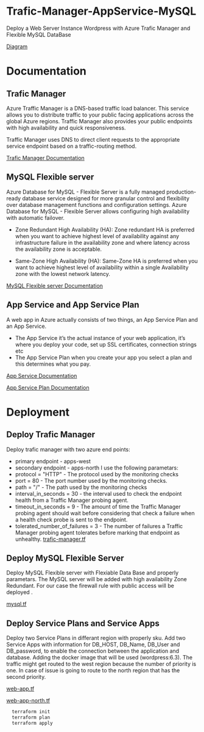
# Trafic-Manager-AppService-MySQL

 Deploy a Web Server Instance Wordpress with Azure Trafic Manager and Flexible MySQL DataBase

 [Diagram](https://github.com/Ventsislav86/Trafic-Manager-AppService-MySQL/blob/c1d7472bdf9cf6eacf8461fe8b7f5bfc947f7205/Diagram-Wordpress-App.png)





# Documentation

## Trafic Manager
Azure Traffic Manager is a DNS-based traffic load balancer. This service allows you to distribute traffic to your public facing applications across the global Azure regions. Traffic Manager also provides your public endpoints with high availability and quick responsiveness.

Traffic Manager uses DNS to direct client requests to the appropriate service endpoint based on a traffic-routing method.

[Trafic Manager Documentation](https://learn.microsoft.com/en-us/azure/traffic-manager/traffic-manager-overview)

## MySQL Flexible server
Azure Database for MySQL - Flexible Server is a fully managed production-ready database service designed for more granular control and flexibility over database management functions and configuration settings. 
Azure Database for MySQL - Flexible Server allows configuring high availability with automatic failover.

- Zone Redundant High Availability (HA):  Zone redundant HA is preferred when you want to achieve highest level of availability against any infrastructure failure in the availability zone and where latency across the availability zone is acceptable.

- Same-Zone High Availability (HA): Same-Zone HA is preferred when you want to achieve highest level of availability within a single Availability zone with the lowest network latency.

[MySQL Flexible server Documentation](https://learn.microsoft.com/en-us/azure/mysql/flexible-server/overview)

## App Service and App Service Plan

A web app in Azure actually consists of two things, an App Service Plan and an App Service.
- The App Service it’s the actual instance of your web application, it’s where you deploy your code, set up SSL certificates, connection strings etc
- The App Service Plan when you create your app you select a plan and this determines what you pay.

[App Service Documentation](https://learn.microsoft.com/en-us/azure/app-service/)

[App Service Plan Documentation](https://learn.microsoft.com/en-us/azure/app-service/overview-hosting-plans)






# Deployment
## Deploy Trafic Manager
Deploy trafic manager with two azure end points:
 - primary endpoint - apps-west
 - secondary endpoint - apps-north
I use the following parametars:
- protocol                     = "HTTP" - The protocol used by the monitoring checks
 - port                         = 80 - The port number used by the monitoring checks.
- path                         = "/" - The path used by the monitoring checks
 - interval_in_seconds          = 30 - the interval used to check the endpoint health from a Traffic Manager probing agent. 
 - timeout_in_seconds           = 9 - The amount of time the Traffic Manager probing agent should wait before considering that check a failure when a health check probe is sent to the endpoint.
 - tolerated_number_of_failures = 3 - The number of failures a Traffic Manager probing agent tolerates before marking that endpoint as unhealthy.
[trafic-manager.tf](https://github.com/Ventsislav86/Trafic-Manager-AppService-MySQL/blob/a06a1f69de9c8152a6d6284b5cdaa2d549cc47bb/traffic-manager.tf)

## Deploy MySQL Flexible Server
Deploy MySQL Flexible server  with Flexiable Data Base and properly parametars. The MySQL server will be added with high availability Zone Redundant. For our case the firewall rule with public access will be deployed .

[mysql.tf](https://github.com/Ventsislav86/Trafic-Manager-AppService-MySQL/blob/c1d7472bdf9cf6eacf8461fe8b7f5bfc947f7205/mysql.tf)


## Deploy Service Plans and Service Apps
Deploy two Service Plans in differant region with properly sku.
Add two Service Apps with information for DB_HOST, DB_Name, DB_User and DB_password, to enable the connection between the application and database. Adding the docker image that will be used (wordpress:6.3). The traffic might get routed to the west region because the number of priority is one. In case of issue is going to route to the north region that has the second priority.

[web-app.tf](https://github.com/Ventsislav86/Trafic-Manager-AppService-MySQL/blob/c1d7472bdf9cf6eacf8461fe8b7f5bfc947f7205/web-app.tf)

[web-app-north.tf](https://github.com/Ventsislav86/Trafic-Manager-AppService-MySQL/blob/c1d7472bdf9cf6eacf8461fe8b7f5bfc947f7205/web-app-north.tf)

```bash  
  terraform init
  terraform plan
  terraform apply 
```

